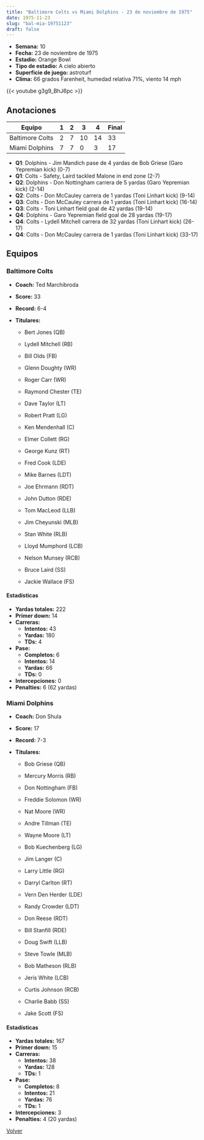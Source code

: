 ```yaml
---
title: "Baltimore Colts vs Miami Dolphins - 23 de noviembre de 1975"
date: 1975-11-23
slug: "bal-mia-19751123"
draft: false
---
```


- **Semana:** 10
- **Fecha:** 23 de noviembre de 1975
- **Estadio:** Orange Bowl
- **Tipo de estadio:** A cielo abierto
- **Superficie de juego:** astroturf
- **Clima:** 66 grados Farenheit, humedad relativa 71%, viento 14 mph


{{< youtube g3g9_BhJ6pc >}}


## Anotaciones
| Equipo | 1 | 2 | 3 | 4 | Final |
|--------|---|---|---|---|-------|
| Baltimore Colts  | 2 | 7 | 10 | 14  | 33 |
| Miami Dolphins  | 7 | 7 | 0 | 3  | 17 |
- **Q1**: Dolphins - Jim Mandich pase de 4 yardas de Bob Griese (Garo Yepremian kick) (0-7)
- **Q1**: Colts - Safety, Laird tackled Malone in end zone (2-7)
- **Q2**: Dolphins - Don Nottingham carrera de 5 yardas (Garo Yepremian kick) (2-14)
- **Q2**: Colts - Don McCauley carrera de 1 yardas (Toni Linhart kick) (9-14)
- **Q3**: Colts - Don McCauley carrera de 1 yardas (Toni Linhart kick) (16-14)
- **Q3**: Colts - Toni Linhart field goal de 42 yardas (19-14)
- **Q4**: Dolphins - Garo Yepremian field goal de 28 yardas (19-17)
- **Q4**: Colts - Lydell Mitchell carrera de 32 yardas (Toni Linhart kick) (26-17)
- **Q4**: Colts - Don McCauley carrera de 1 yardas (Toni Linhart kick) (33-17)


## Equipos


### Baltimore Colts
* **Coach:** Ted Marchibroda
* **Score:** 33
* **Record:** 6-4
* **Titulares:** 

  * Bert Jones (QB) 

  * Lydell Mitchell (RB) 

  * Bill Olds (FB) 

  * Glenn Doughty (WR) 

  * Roger Carr (WR) 

  * Raymond Chester (TE) 

  * Dave Taylor (LT) 

  * Robert Pratt (LG) 

  * Ken Mendenhall (C) 

  * Elmer Collett (RG) 

  * George Kunz (RT) 

  * Fred Cook (LDE) 

  * Mike Barnes (LDT) 

  * Joe Ehrmann (RDT) 

  * John Dutton (RDE) 

  * Tom MacLeod (LLB) 

  * Jim Cheyunski (MLB) 

  * Stan White (RLB) 

  * Lloyd Mumphord (LCB) 

  * Nelson Munsey (RCB) 

  * Bruce Laird (SS) 

  * Jackie Wallace (FS) 

#### Estadísticas
* **Yardas totales:** 222
* **Primer down:** 14
* **Carreras:**
  * **Intentos:** 43
  * **Yardas:** 180
  * **TDs:** 4
* **Pase:**
  * **Completos:** 6
  * **Intentos:** 14
  * **Yardas:** 66
  * **TDs:** 0
* **Intercepciones:** 0
* **Penalties:** 6 (62 yardas)

### Miami Dolphins
* **Coach:** Don Shula
* **Score:** 17
* **Record:** 7-3
* **Titulares:** 

  * Bob Griese (QB) 

  * Mercury Morris (RB) 

  * Don Nottingham (FB) 

  * Freddie Solomon (WR) 

  * Nat Moore (WR) 

  * Andre Tillman (TE) 

  * Wayne Moore (LT) 

  * Bob Kuechenberg (LG) 

  * Jim Langer (C) 

  * Larry Little (RG) 

  * Darryl Carlton (RT) 

  * Vern Den Herder (LDE) 

  * Randy Crowder (LDT) 

  * Don Reese (RDT) 

  * Bill Stanfill (RDE) 

  * Doug Swift (LLB) 

  * Steve Towle (MLB) 

  * Bob Matheson (RLB) 

  * Jeris White (LCB) 

  * Curtis Johnson (RCB) 

  * Charlie Babb (SS) 

  * Jake Scott (FS) 

#### Estadísticas
* **Yardas totales:** 167
* **Primer down:** 15
* **Carreras:**
  * **Intentos:** 38
  * **Yardas:** 128
  * **TDs:** 1
* **Pase:**
  * **Completos:** 8
  * **Intentos:** 21
  * **Yardas:** 76
  * **TDs:** 1
* **Intercepciones:** 3
* **Penalties:** 4 (20 yardas)


[Volver](/historia/1975)
